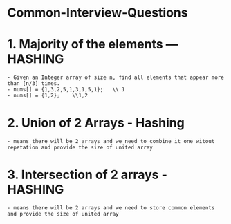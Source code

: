 # Common-Interview-Questions

# 1. Majority of the elements — HASHING
    - Given an Integer array of size n, find all elements that appear more than [n/3] times.
    - nums[] = {1,3,2,5,1,3,1,5,1};   \\ 1
    - nums[] = {1,2};    \\1,2
        
# 2. Union of 2 Arrays - Hashing
    - means there will be 2 arrays and we need to combine it one witout repetation and provide the size of united array

# 3. Intersection of 2 arrays - HASHING
    - means there will be 2 arrays and we need to store common elements  and provide the size of united array